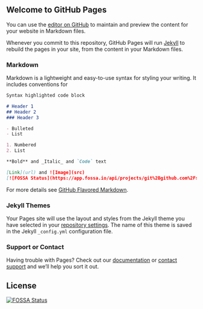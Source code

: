 ## Welcome to GitHub Pages

You can use the [editor on GitHub](https://github.com/sbabaei/Vsts/edit/master/README.md) to maintain and preview the content for your website in Markdown files.

Whenever you commit to this repository, GitHub Pages will run [Jekyll](https://jekyllrb.com/) to rebuild the pages in your site, from the content in your Markdown files.

### Markdown

Markdown is a lightweight and easy-to-use syntax for styling your writing. It includes conventions for

```markdown
Syntax highlighted code block

# Header 1
## Header 2
### Header 3

- Bulleted
- List

1. Numbered
2. List

**Bold** and _Italic_ and `Code` text

[Link](url) and ![Image](src)
[![FOSSA Status](https://app.fossa.io/api/projects/git%2Bgithub.com%2Fsbabaei%2FVsts.svg?type=shield)](https://app.fossa.io/projects/git%2Bgithub.com%2Fsbabaei%2FVsts?ref=badge_shield)
```

For more details see [GitHub Flavored Markdown](https://guides.github.com/features/mastering-markdown/).

### Jekyll Themes

Your Pages site will use the layout and styles from the Jekyll theme you have selected in your [repository settings](https://github.com/sbabaei/Vsts/settings). The name of this theme is saved in the Jekyll `_config.yml` configuration file.

### Support or Contact

Having trouble with Pages? Check out our [documentation](https://help.github.com/categories/github-pages-basics/) or [contact support](https://github.com/contact) and we’ll help you sort it out.


## License
[![FOSSA Status](https://app.fossa.io/api/projects/git%2Bgithub.com%2Fsbabaei%2FVsts.svg?type=large)](https://app.fossa.io/projects/git%2Bgithub.com%2Fsbabaei%2FVsts?ref=badge_large)